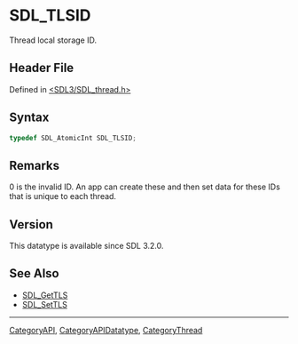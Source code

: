 # SDL_TLSID

Thread local storage ID.

## Header File

Defined in [<SDL3/SDL_thread.h>](https://github.com/libsdl-org/SDL/blob/main/include/SDL3/SDL_thread.h)

## Syntax

```c
typedef SDL_AtomicInt SDL_TLSID;
```

## Remarks

0 is the invalid ID. An app can create these and then set data for these
IDs that is unique to each thread.

## Version

This datatype is available since SDL 3.2.0.

## See Also

- [SDL_GetTLS](SDL_GetTLS)
- [SDL_SetTLS](SDL_SetTLS)

----
[CategoryAPI](CategoryAPI), [CategoryAPIDatatype](CategoryAPIDatatype), [CategoryThread](CategoryThread)

